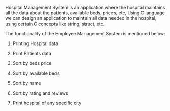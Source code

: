 Hospital Management System is an application where the hospital maintains all the data about the patients, available beds, prices, etc, Using C language we can design an application to maintain all data needed in the hospital, using certain  C concepts like string, struct, etc.


The functionality of the Employee Management System is mentioned below:



1. Printing Hospital data

2. Print Patients data

3. Sort by beds price

4. Sort by available beds

5. Sort by name

6. Sort by rating and reviews

7. Print hospital of any specific city
